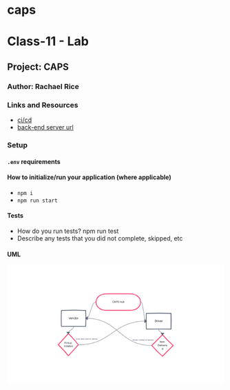 # caps

# Class-11 - Lab

## Project: CAPS

### Author: Rachael Rice

### Links and Resources

- [ci/cd](https://github.com/Rachnicrice/caps/actions)
- [back-end server url]()

### Setup

#### `.env` requirements

#### How to initialize/run your application (where applicable)

- `npm i`
- `npm run start`

#### Tests

- How do you run tests? npm run test
- Describe any tests that you did not complete, skipped, etc

#### UML

![Auth UML](./assets/caps-uml.png)
